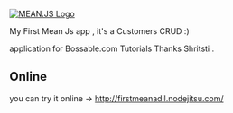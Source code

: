 [![MEAN.JS Logo](http://meanjs.org/img/logo-small.png)](http://meanjs.org/)

My First Mean Js app , it's a Customers CRUD :)

application for Bossable.com Tutorials
Thanks Shritsti .


## Online

you can try it online ->   http://firstmeanadil.nodejitsu.com/
